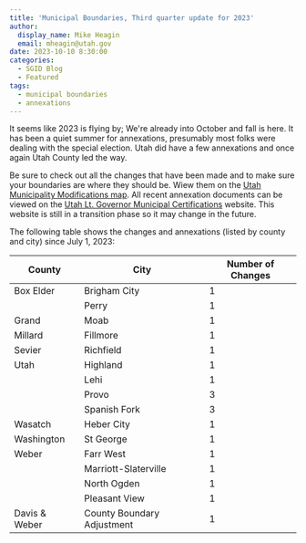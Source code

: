 ```yaml
---
title: 'Municipal Boundaries, Third quarter update for 2023'
author:
  display_name: Mike Heagin
  email: mheagin@utah.gov
date: 2023-10-10 8:30:00
categories:
  - SGID Blog
  - Featured
tags:
  - municipal boundaries
  - annexations
---
```


It seems like 2023 is flying by; We're already into October and fall is here. It has been a quiet summer for annexations, presumably most folks were dealing with the special election. Utah did have a few annexations and once again Utah County led the way.

Be sure to check out all the changes that have been made and to make sure your boundaries are where they should be. Wiew them on the [Utah Municipality Modifications map](https://www.arcgis.com/home/webmap/viewer.html?webmap=c5ab7e0fcd514f1a9db6b8dad55bba63). All recent annexation documents can be viewed on the [Utah Lt. Governor Municipal Certifications](https://demosite.utah.gov/gov-entity/boundary-certifications-by-year/) website. This website is still in a transition phase so it may change in the future.

The following table shows the changes and annexations (listed by county and city) since July 1, 2023:

| County        | City                       | Number of Changes |
| ------------- | -------------------------- | ----------------- |
| Box Elder     | Brigham City               | 1                 |
|               | Perry                      | 1                 |
| Grand         | Moab                       | 1                 |
| Millard       | Fillmore                   | 1                 |
| Sevier        | Richfield                  | 1                 |
| Utah          | Highland                   | 1                 |
|               | Lehi                       | 1                 |
|               | Provo                      | 3                 |
|               | Spanish Fork               | 3                 |
| Wasatch       | Heber City                 | 1                 |
| Washington    | St George                  | 1                 |
| Weber         | Farr West                  | 1                 |
|               | Marriott-Slaterville       | 1                 |
|               | North Ogden                | 1                 |
|               | Pleasant View              | 1                 |
| Davis & Weber | County Boundary Adjustment | 1                 |
